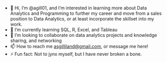 - 👋 Hi, I’m @agill01, and I’m interested in learning more about Data Analytics and Programming to further my career and move from a sales position to Data Analytics, or at least incorporate the skillset into my work. 
- 🌱 I’m currently learning SQL, R, Excel, and Tableau
- 💞️ I’m looking to collaborate on data analytics projects and knowledge sharing, and networking
- 📫 How to reach me asgilliland@gmail.com, or message me here! 
- ⚡ Fun fact: Not to jynx myself, but I have never broken a bone. 

<!---
agill01/agill01 is a ✨ special ✨ repository because its `README.md` (this file) appears on your GitHub profile.
You can click the Preview link to take a look at your changes.
--->
